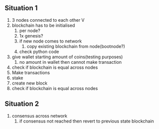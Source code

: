 ## Situation 1
1. 3 nodes connected to each other V
2. blockchain has to be initialised
   1. per node?
   2. 1x genesis?
   3. if new node comes to network
      1. copy existing blockchain from node(bootnode?)
   4. check python code
3. give wallet starting amount of coins(testing purposes)
   1. no amount in wallet then cannot make transaction
4. check if blockchain is equal across nodes
5. Make transactions
6. stake 
7. create new block
8. check if blockchain is equal across nodes


## Situation 2
1. consensus across network
   1. if consensus not reached then revert to previous state blockchain